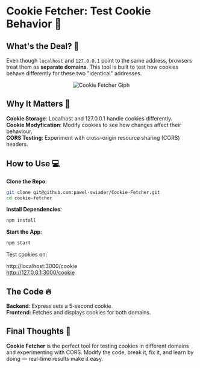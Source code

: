 # Cookie Fetcher: Test Cookie Behavior 🍪

## What's the Deal? 🤔
Even though `localhost` and `127.0.0.1` point to the same address, browsers treat them as **separate domains**. This tool is built to test how cookies behave differently for these two "identical" addresses.
<p align="center">
  <img src="https://github.com/user-attachments/assets/31cf6a2e-f65f-4aa4-97e2-9582a1c62bb7" alt="Cookie Fetcher Giph"/>  
</p>  

## Why It Matters 👀
**Cookie Storage**: Localhost and 127.0.0.1 handle cookies differently.  
**Cookie Modyfication**: Modify cookies to see how changes affect their behaviour.  
**CORS Testing**: Experiment with cross-origin resource sharing (CORS) headers.
## How to Use 💻
**Clone the Repo**:
```bash
git clone git@github.com:pawel-swiader/Cookie-Fetcher.git
cd cookie-fetcher
```
**Install Dependencies**:
```bash
npm install
```
**Start the App**:
```bash
npm start
```

Test cookies on:

http://localhost:3000/cookie  
http://127.0.0.1:3000/cookie

## The Code 🔥  
**Backend**: Express sets a 5-second cookie.  
**Frontend**: Fetches and displays cookies for both domains.

## Final Thoughts 👑
**Cookie Fetcher** is the perfect tool for testing cookies in different domains and experimenting with CORS. Modify the code, break it, fix it, and learn by doing — real-time results make it easy.

